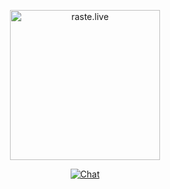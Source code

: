 <p align="center">
  <a href="https://raste.live" target="_blank">
    <img alt="raste.live" width="240" src="https://user-images.githubusercontent.com/16272716/108804666-43c4e280-75e1-11eb-91a7-b054c68eab20.png">
  </a>
</p>

<p align="center">
  <a href="https://discord.gg/5c3Bx2whur">
    <img src="https://discordapp.com/api/guilds/633670564774543361/widget.png" alt="Chat">
  </a>
</p>
